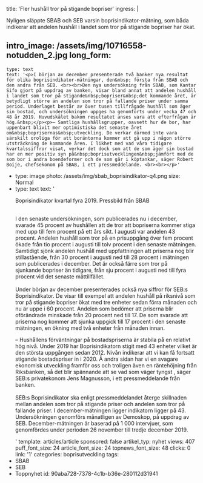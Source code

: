 title: 'Fler hushåll tror på stigande bopriser'
ingress: |
  <p>Nyligen släppte SBAB och SEB varsin boprisindikator-mätning, som båda indikerar att andelen hushåll i landet som tror på stigande bopriser har ökat.
  </p>
  
intro_image: /assets/img/10716558-notudden_2.jpg
long_form:
  -
    type: text
    text: '<p>I början av december presenterade två banker nya resultat för olika boprisindikator-mätningar, den&nbsp; första från SBAB och den andra från SEB. <br><br>Den nya undersökning från SBAB, som Kantar Sifo gjort på uppdrag av banken, visar bland annat att andelen hushåll i landet som tror på stigande&nbsp;bopriser&nbsp;det kommande året, är betydligt större än andelen som tror på fallande priser under samma period. Underlaget består av över tusen tillfrågade hushåll som äger sin bostad, och undersökningen uppges ha genomförts under vecka 47 och 48 år 2019. Huvudskälet bakom resultatet anses vara att efterfrågan är hög.&nbsp;</p><p>– Samtliga hushållsgrupper, oavsett hur de bor, har uppenbart blivit mer optimistiska det senaste året om&nbsp;boprisernas&nbsp;utveckling. De verkar därmed inte vara särskilt oroliga för att boräntorna kommer att gå upp i någon större utsträckning de kommande åren. I likhet med vad våra tidigare kvartalssiffror visat, verkar det dock som att de som äger sin bostad har en mer positiv syn på&nbsp;boprisutvecklingen&nbsp;jämfört med de som bor i andra boendeformer och de som går i köptankar, säger Robert Boije, chefsekonom på SBAB, i ett pressmeddelande. <br><br></p>'
  -
    type: image
    photo: /assets/img/sbab_boprisindikator-q4.png
    size: Normal
  -
    type: text
    text: '<p>Boprisindikator kvartal fyra 2019. Pressbild från SBAB</p><p><br>I den senaste undersökningen, som publicerades nu i december, svarade 45 procent av hushållen att de tror att&nbsp;bopriserna&nbsp;kommer stiga med upp till fem procent på ett års sikt. I augusti var andelen 43 procent. Andelen hushåll som tror på en prisuppgång över fem procent ökade från tio procent i augusti till tolv procent i den senaste mätningen. Samtidigt sjönk andelen hushåll med uppfattningen att priserna nog blir stillastående, från 30 procent i augusti ned till 28 procent i mätningen som publicerades i december. Det är också färre som tror på sjunkande&nbsp;bopriser&nbsp;än tidigare, från sju procent i augusti ned till fyra procent vid det senaste mättillfället.&nbsp;&nbsp;<br><br>Under början av december presenterades också nya siffror för SEB:s Boprisindikator. De visar till exempel att andelen hushåll på riksnivå som tror på stigande&nbsp;bopriser ökat med tre enheter sedan förra månaden och nu är uppe i 60 procent. Andelen som bedömer att priserna blir oförändrade minskade från 20 procent ned till 17. De som svarade att priserna nog kommer att sjunka uppgick till 17 procent i den senaste mätningen, en ökning med två enheter från månaden innan.&nbsp;&nbsp;</p><p>– Hushållens förväntningar på bostadspriserna är stabila på en relativt hög nivå. Under 2019 har Boprisindikatorn stigit med 43 enheter vilket är den största uppgången sedan 2012. Nivån indikerar att vi kan få fortsatt stigande bostadspriser in i 2020. Å andra sidan har vi en svagare ekonomisk utveckling framför oss och troligen även en räntehöjning från Riksbanken, så det blir spännande att se vad som väger tyngst , säger SEB:s privatekonom Jens Magnusson, i ett pressmeddelande från banken.&nbsp;<br><br>SEB:s Boprisindikator ska enligt pressmeddelandet återge skillnaden mellan andelen som tror på stigande priser och andelen som tror på fallande priser. I december-mätningen ligger indikatorn ligger på 43. Undersökningen genomförs månatligen av Demoskop, på uppdrag av SEB. December-mätningen är baserad på 1 000 intervjuer, som genomfördes under perioden 26 november till tredje december 2019.&nbsp;</p>'
template: articles/article
sponsored: false
artikel_typ: nyhet
views: 407
puff_font_size: 24
article_font_size: 24
topnews_font_size: 48
clicks: 0
link: '1'
categories: boprisutveckling
tags:
  - SBAB
  - SEB
  - Toppnyhet
id: 90aba728-7378-4c1b-b36e-280112d31941
